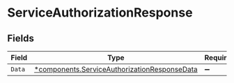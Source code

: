 # ServiceAuthorizationResponse


## Fields

| Field                                                                                                   | Type                                                                                                    | Required                                                                                                | Description                                                                                             |
| ------------------------------------------------------------------------------------------------------- | ------------------------------------------------------------------------------------------------------- | ------------------------------------------------------------------------------------------------------- | ------------------------------------------------------------------------------------------------------- |
| `Data`                                                                                                  | [*components.ServiceAuthorizationResponseData](../../models/shared/serviceauthorizationresponsedata.md) | :heavy_minus_sign:                                                                                      | N/A                                                                                                     |